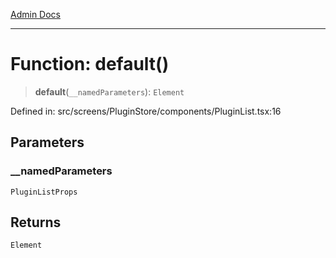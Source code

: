 [Admin Docs](/)

***

# Function: default()

> **default**(`__namedParameters`): `Element`

Defined in: src/screens/PluginStore/components/PluginList.tsx:16

## Parameters

### \_\_namedParameters

`PluginListProps`

## Returns

`Element`
